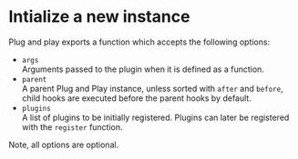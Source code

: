 
# Intialize a new instance

Plug and play exports a function which accepts the following options:

* `args`   
  Arguments passed to the plugin when it is defined as a function.
* `parent`   
  A parent Plug and Play instance, unless sorted with `after` and `before`, child hooks are executed before the parent hooks by default.
* `plugins`   
  A list of plugins to be initially registered. Plugins can later be registered with the `register` function.

Note, all options are optional.
